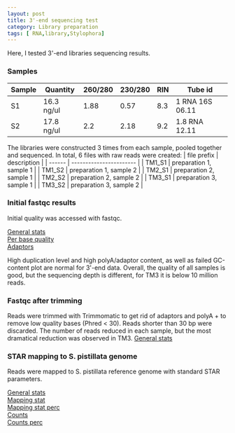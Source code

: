 ```yaml
---
layout: post
title: 3'-end sequencing test
category: Library preparation
tags: [ RNA,library,Stylophora]
---
```


Here, I tested 3'-end libraries sequencing results. 

### Samples
| Sample | Quantity   | 260/280  | 230/280 | RIN     | Tube id
| ------ | ---------- | -------- | ------- | ------- | ------- |
| S1     | 16.3 ng/ul | 1.88     | 0.57    | 8.3     | 1 RNA 16S 06.11 |
| S2     | 17.8 ng/ul | 2.2      | 2.18    | 9.2     | 1.8 RNA 12.11 |

The libraries were constructed 3 times from each sample, pooled together and sequenced. In total, 6 files with raw reads were created:
|  file prefix     |    description    |
| ------ | ----------------------- |
| TM1_S1 | preparation 1, sample 1 |
| TM1_S2 | preparation 1, sample 2 |
| TM2_S1 | preparation 2, sample 1 |
| TM2_S2 | preparation 2, sample 2 |
| TM3_S1 | preparation 3, sample 1 |
| TM3_S2 | preparation 3, sample 2 |

### Initial fastqc results
Initial quality was accessed with fastqc. 

[General stats](https://github.com/LisaSkalon/LSkalon_Open_Lab_Notebook_Mass_Lab/blob/master/images/general.stat.before.png)  
[Per base quality](https://github.com/LisaSkalon/LSkalon_Open_Lab_Notebook_Mass_Lab/blob/master/images/fastqc_per_base_sequence_quality_plot.before.png)  
[Adaptors](https://github.com/LisaSkalon/LSkalon_Open_Lab_Notebook_Mass_Lab/blob/master/images/fastqc_adapter_content_plot.before.png)  

High duplication level and high polyA/adaptor content, as well as failed GC-content plot are normal for 3'-end data. Overall, the quality of all samples is good, but the sequencing depth is different, for TM3 it is below 10 million reads.

### Fastqc after trimming
Reads were trimmed with Trimmomatic to get rid of adaptors and polyA + to remove low quality bases (Phred < 30). Reads shorter than 30 bp were discarded.
The number of reads reduced in each sample, but the most dramatical reduction was observed in TM3. 
[General stats](https://github.com/LisaSkalon/LSkalon_Open_Lab_Notebook_Mass_Lab/blob/master/images/general.stat.after.png)  

### STAR mapping to S. pistillata genome

Reads were mapped to S. pistillata reference genome with standard STAR parameters. 

[General stats](https://github.com/LisaSkalon/LSkalon_Open_Lab_Notebook_Mass_Lab/blob/master/images/general.stat.star.png)  
[Mapping stat](https://github.com/LisaSkalon/LSkalon_Open_Lab_Notebook_Mass_Lab/blob/master/images/star_alignment_plot.png)  
[Mapping stat perc](https://github.com/LisaSkalon/LSkalon_Open_Lab_Notebook_Mass_Lab/blob/master/images/star_alignment_plot2.png)  
[Counts](https://github.com/LisaSkalon/LSkalon_Open_Lab_Notebook_Mass_Lab/blob/master/images/star_gene_counts.png)  
[Counts perc](https://github.com/LisaSkalon/LSkalon_Open_Lab_Notebook_Mass_Lab/blob/master/images/star_gene_counts2.png)  
